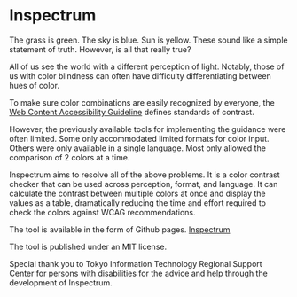 # Inspectrum

The grass is green. The sky is blue. Sun is yellow. These sound like a simple statement of truth. However, is all that really true?

All of us see the world with a different perception of light. Notably, those of us with color blindness can often have difficulty differentiating between hues of color.

To make sure color combinations are easily recognized by everyone, the [Web Content Accessibility Guideline](https://www.w3.org/TR/WCAG21/) defines standards of contrast.

However, the previously available tools for implementing the guidance were often limited. Some only accommodated limited formats for color input. Others were only available in a single language. Most only allowed the comparison of 2 colors at a time.

Inspectrum aims to resolve all of the above problems. It is a color contrast checker that can be used across perception, format, and language. It can calculate the contrast between multiple colors at once and display the values as a table, dramatically reducing the time and effort required to check the colors against WCAG recommendations.

The tool is available in the form of Github pages.
[Inspectrum](https://taigayamada.github.io/Inspectrum/)

The tool is published under an MIT license.

Special thank you to Tokyo Information Technology Regional Support Center for persons with disabilities for the advice and help through the development of Inspectrum.

